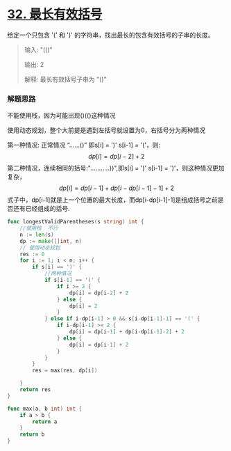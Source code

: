 # [32. 最长有效括号](https://leetcode-cn.com/problems/longest-valid-parentheses/)

给定一个只包含 '(' 和 ')' 的字符串，找出最长的包含有效括号的子串的长度。

> 输入: "(()"
>
> 输出: 2
>
> 解释: 最长有效括号子串为 "()"

### 解题思路

不能使用栈，因为可能出现()(()这种情况

使用动态规划，整个大前提是遇到左括号就设置为0，右括号分为两种情况

第一种情况: 正常情况 “......()” 即s[i] = ')' s[i-1] = '('，则:
$$
dp[i] = dp[i-2] + 2
$$
第二种情况，连续相同的括号:"...........))",即s[i] = ')' s[i-1] = ')'，则这种情况更加复杂，
$$
dp[i] = dp[i-1] + dp[i-dp[i-1]-1] +2 
$$
式子中，dp[i-1]就是上一个位置的最大长度，而dp[i-dp[i-1]-1]是组成括号之前是否还有已经组成的括号.

```go
func longestValidParentheses(s string) int {
	//使用栈  不行
	n := len(s)
	dp := make([]int, n)
	// 使用动态规划
	res := 0
	for i := 1; i < n; i++ {
		if s[i] == ')' {
			//两种情况
			if s[i-1] == '(' {
				if i >= 2 {
					dp[i] = dp[i-2] + 2
				} else {
					dp[i] = 2
				}
			} else if i-dp[i-1] > 0 && s[i-dp[i-1]-1] == '(' {
				if i-dp[i-1] >= 2 {
					dp[i] = dp[i-1] + dp[i-dp[i-1]-2] + 2
				} else {
					dp[i] = dp[i-1] + 2
				}
			}
		}
		res = max(res, dp[i])

	}
	return res
}

func max(a, b int) int {
	if a > b {
		return a
	}
	return b
}
```

